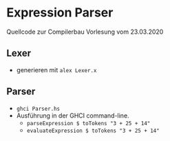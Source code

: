 # Expression Parser
Quellcode zur Compilerbau Vorlesung vom 23.03.2020

## Lexer
* generieren mit `alex Lexer.x`

## Parser
* `ghci Parser.hs`
* Ausführung in der GHCI command-line.
    * `parseExpression $ toTokens "3 + 25 + 14"`
    * `evaluateExpression $ toTokens "3 + 25 + 14"`